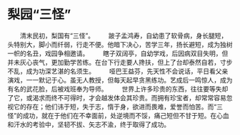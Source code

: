 # 梨园“三怪”
　　清末民初，梨国有“三怪”。 
　　跛子孟鸿寿，自幼患了软骨病，身长腿短，头特别大，脚小而纤弱，行走不便。他暗下决心，苦学三年，扬长避短，成为独树一帜的名丑，戏园争相邀请。 
　　瞎子双阔亭，自幼学戏，后因病双目失明，但并未灰心丧气，更加勤学苦练。在台下行走要人搀扶，但上了台却泰然自若，寸步不乱，成为功深艺湛的名须生。 
　　哑巴王益芬，先天性不会说话，平日看父亲演戏，一一默记于心。虽无人教授，但每天起早贪黑练功。艺成后一鸣惊人，成为有名的武花脸，后被戏班奉为导师。 
　　世界上许多珍贵的东西，往往要等失却了它，或渴求而终不可得时，才会越发体会其珍贵。而拥有珍宝者，却常常容易忽视它的存在；他们讳于短，失于志，惰于身，欲进而畏难，爱誉而怕苦。而“三怪”的成功，就在于他们在不幸面前，处逆境而不馁，痛己短但不甘于短。在心血和汗水的考验中，坚韧不拔、矢志不渝，终于取得了成功。
 